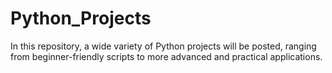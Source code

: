 # Python_Projects
In this repository, a wide variety of Python projects will be posted, ranging from beginner-friendly scripts to more advanced and practical applications.

